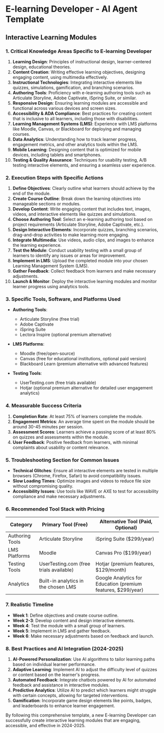 # E-learning Developer - AI Agent Template

## Interactive Learning Modules

### 1. Critical Knowledge Areas Specific to E-learning Developer

1. **Learning Design**: Principles of instructional design, learner-centered design, educational theories.
2. **Content Creation**: Writing effective learning objectives, designing engaging content, using multimedia effectively.
3. **Instructional Technologies**: Integrating interactive elements like quizzes, simulations, gamification, and branching scenarios.
4. **Authoring Tools**: Proficiency with e-learning authoring tools such as Articulate Storyline, Adobe Captivate, iSpring Suite, or similar.
5. **Responsive Design**: Ensuring learning modules are accessible and functional across various devices and screen sizes.
6. **Accessibility & ADA Compliance**: Best practices for creating content that is inclusive to all learners, including those with disabilities.
7. **Learning Management Systems (LMS)**: Experience with LMS platforms like Moodle, Canvas, or Blackboard for deploying and managing courses.
8. **Data Analytics**: Understanding how to track learner progress, engagement metrics, and other analytics tools within the LMS.
9. **Mobile Learning**: Designing content that is optimized for mobile devices, including tablets and smartphones.
10. **Testing & Quality Assurance**: Techniques for usability testing, A/B testing interactive elements, and ensuring a seamless user experience.

### 2. Execution Steps with Specific Actions

1. **Define Objectives**: Clearly outline what learners should achieve by the end of the module.
2. **Create Course Outline**: Break down the learning objectives into manageable sections or modules.
3. **Develop Content**: Write engaging content that includes text, images, videos, and interactive elements like quizzes and simulations.
4. **Choose Authoring Tool**: Select an e-learning authoring tool based on project requirements (Articulate Storyline, Adobe Captivate, etc.).
5. **Design Interactive Elements**: Incorporate quizzes, branching scenarios, drag-and-drop activities to make learning more engaging.
6. **Integrate Multimedia**: Use videos, audio clips, and images to enhance the learning experience.
7. **Test the Module**: Conduct usability testing with a small group of learners to identify any issues or areas for improvement.
8. **Implement in LMS**: Upload the completed module into your chosen Learning Management System (LMS).
9. **Gather Feedback**: Collect feedback from learners and make necessary adjustments.
10. **Launch & Monitor**: Deploy the interactive learning modules and monitor learner progress using analytics tools.

### 3. Specific Tools, Software, and Platforms Used

- **Authoring Tools**:
  - Articulate Storyline (free trial)
  - Adobe Captivate
  - iSpring Suite
  - Lectora Inspire (optional premium alternative)

- **LMS Platforms**:
  - Moodle (free/open-source)
  - Canvas (free for educational institutions, optional paid version)
  - Blackboard Learn (premium alternative with advanced features)

- **Testing Tools**:
  - UserTesting.com (free trials available)
  - Hotjar (optional premium alternative for detailed user engagement analytics)

### 4. Measurable Success Criteria

1. **Completion Rate**: At least 75% of learners complete the module.
2. **Engagement Metrics**: An average time spent on the module should be around 30-45 minutes per session.
3. **Assessment Scores**: Learners achieve a passing score of at least 80% on quizzes and assessments within the module.
4. **User Feedback**: Positive feedback from learners, with minimal complaints about usability or content relevance.

### 5. Troubleshooting Section for Common Issues

- **Technical Glitches**: Ensure all interactive elements are tested in multiple browsers (Chrome, Firefox, Safari) to avoid compatibility issues.
- **Slow Loading Times**: Optimize images and videos to reduce file size without compromising quality.
- **Accessibility Issues**: Use tools like WAVE or AXE to test for accessibility compliance and make necessary adjustments.

### 6. Recommended Tool Stack with Pricing

| Category            | Primary Tool (Free)                                    | Alternative Tool (Paid, Optional)                     |
|---------------------|--------------------------------------------------------|-------------------------------------------------------|
| Authoring Tools     | Articulate Storyline                                 | iSpring Suite ($299/year)                             |
| LMS Platforms       | Moodle                                                | Canvas Pro ($199/year)                                |
| Testing Tools       | UserTesting.com (free trials available)                | Hotjar (premium features, $129/month)                  |
| Analytics           | Built-in analytics in the chosen LMS                   | Google Analytics for Education (premium features, $299/year) |

### 7. Realistic Timeline

- **Week 1**: Define objectives and create course outline.
- **Week 2-3**: Develop content and design interactive elements.
- **Week 4**: Test the module with a small group of learners.
- **Week 5**: Implement in LMS and gather feedback.
- **Week 6**: Make necessary adjustments based on feedback and launch.

### 8. Best Practices and AI Integration (2024-2025)

1. **AI-Powered Personalization**: Use AI algorithms to tailor learning paths based on individual learner performance.
2. **Adaptive Learning**: Implement AI to adjust the difficulty level of quizzes or content based on the learner's progress.
3. **Automated Feedback**: Integrate chatbots powered by AI for automated feedback and assistance in interactive modules.
4. **Predictive Analytics**: Utilize AI to predict which learners might struggle with certain concepts, allowing for targeted interventions.
5. **Gamification**: Incorporate game design elements like points, badges, and leaderboards to enhance learner engagement.

By following this comprehensive template, a new E-learning Developer can successfully create interactive learning modules that are engaging, accessible, and effective in 2024-2025.

